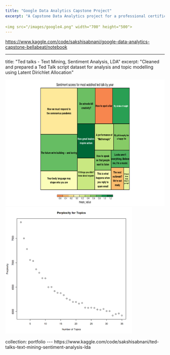 ```yaml
---
title: "Google Data Analytics Capstone Project"
excerpt: "A Capstone Data Analytics project for a professional certification from google where I generated insights for a wellness company to understand user behaviour and how it could optimise it's product."<br/>
  
<img src="/images/google4.png" width="700" height="500">
---
```

https://www.kaggle.com/code/sakshisabnani/google-data-analytics-capstone-bellabeat/notebook

---
title: "Ted talks - Text Mining, Sentiment Analysis, LDA"
excerpt: "Cleaned and prepared a Ted Talk script dataset for analysis and topic modelling using Latent Dirichlet Allocation"<br/>

  <img src="/images/treemap.png" width="550" height="400"/>
  <img src="/images/text1.png" width="400"/> 
</p>
collection: portfolio
---
https://www.kaggle.com/code/sakshisabnani/ted-talks-text-mining-sentiment-analysis-lda

